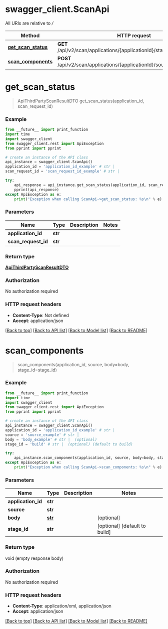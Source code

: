 # swagger_client.ScanApi

All URIs are relative to */*

Method | HTTP request | Description
------------- | ------------- | -------------
[**get_scan_status**](ScanApi.md#get_scan_status) | **GET** /api/v2/scan/applications/{applicationId}/status/{scanRequestId} | 
[**scan_components**](ScanApi.md#scan_components) | **POST** /api/v2/scan/applications/{applicationId}/sources/{source} | 

# **get_scan_status**
> ApiThirdPartyScanResultDTO get_scan_status(application_id, scan_request_id)



### Example
```python
from __future__ import print_function
import time
import swagger_client
from swagger_client.rest import ApiException
from pprint import pprint

# create an instance of the API class
api_instance = swagger_client.ScanApi()
application_id = 'application_id_example' # str | 
scan_request_id = 'scan_request_id_example' # str | 

try:
    api_response = api_instance.get_scan_status(application_id, scan_request_id)
    pprint(api_response)
except ApiException as e:
    print("Exception when calling ScanApi->get_scan_status: %s\n" % e)
```

### Parameters

Name | Type | Description  | Notes
------------- | ------------- | ------------- | -------------
 **application_id** | **str**|  | 
 **scan_request_id** | **str**|  | 

### Return type

[**ApiThirdPartyScanResultDTO**](ApiThirdPartyScanResultDTO.md)

### Authorization

No authorization required

### HTTP request headers

 - **Content-Type**: Not defined
 - **Accept**: application/json

[[Back to top]](#) [[Back to API list]](../README.md#documentation-for-api-endpoints) [[Back to Model list]](../README.md#documentation-for-models) [[Back to README]](../README.md)

# **scan_components**
> scan_components(application_id, source, body=body, stage_id=stage_id)



### Example
```python
from __future__ import print_function
import time
import swagger_client
from swagger_client.rest import ApiException
from pprint import pprint

# create an instance of the API class
api_instance = swagger_client.ScanApi()
application_id = 'application_id_example' # str | 
source = 'source_example' # str | 
body = 'body_example' # str |  (optional)
stage_id = 'build' # str |  (optional) (default to build)

try:
    api_instance.scan_components(application_id, source, body=body, stage_id=stage_id)
except ApiException as e:
    print("Exception when calling ScanApi->scan_components: %s\n" % e)
```

### Parameters

Name | Type | Description  | Notes
------------- | ------------- | ------------- | -------------
 **application_id** | **str**|  | 
 **source** | **str**|  | 
 **body** | [**str**](str.md)|  | [optional] 
 **stage_id** | **str**|  | [optional] [default to build]

### Return type

void (empty response body)

### Authorization

No authorization required

### HTTP request headers

 - **Content-Type**: application/xml, application/json
 - **Accept**: application/json

[[Back to top]](#) [[Back to API list]](../README.md#documentation-for-api-endpoints) [[Back to Model list]](../README.md#documentation-for-models) [[Back to README]](../README.md)

